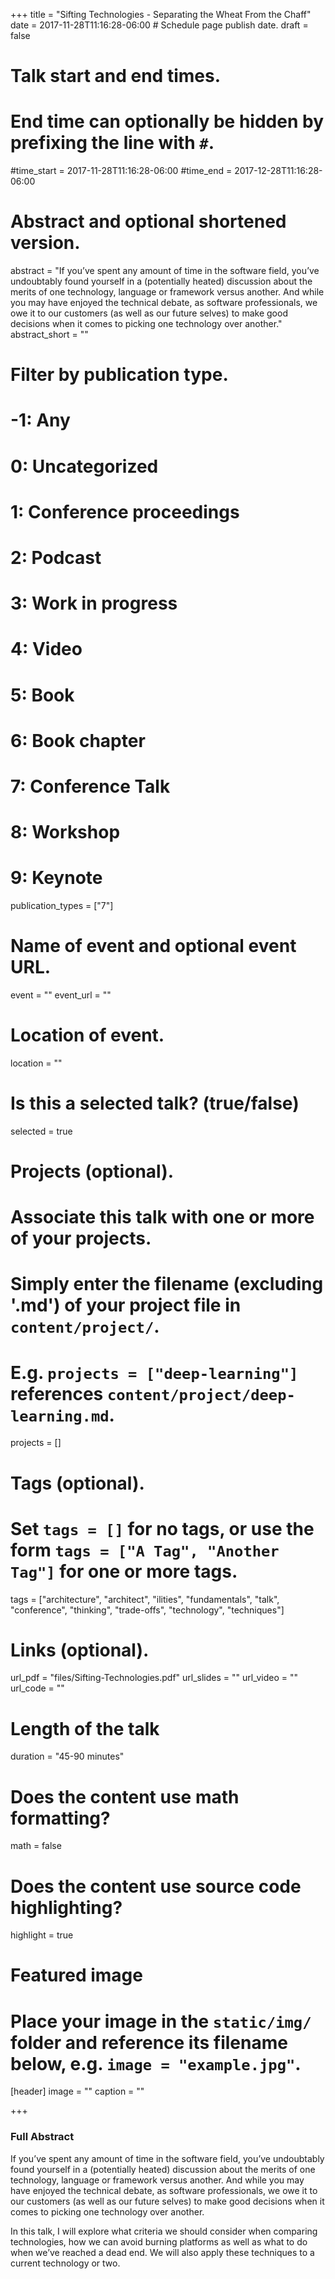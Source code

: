+++
title = "Sifting Technologies - Separating the Wheat From the Chaff"
date = 2017-11-28T11:16:28-06:00  # Schedule page publish date.
draft = false

# Talk start and end times.
#   End time can optionally be hidden by prefixing the line with `#`.
#time_start = 2017-11-28T11:16:28-06:00
#time_end = 2017-12-28T11:16:28-06:00

# Abstract and optional shortened version.
abstract = "If you’ve spent any amount of time in the software field, you’ve undoubtably found yourself in a (potentially heated) discussion about the merits of one technology, language or framework versus another. And while you may have enjoyed the technical debate, as software professionals, we owe it to our customers (as well as our future selves) to make good decisions when it comes to picking one technology over another."
abstract_short = ""

# Filter by publication type.
# -1: Any
#  0: Uncategorized
#  1: Conference proceedings
#  2: Podcast
#  3: Work in progress
#  4: Video
#  5: Book
#  6: Book chapter
#  7: Conference Talk
#  8: Workshop  
#  9: Keynote
publication_types = ["7"]

# Name of event and optional event URL.
event = ""
event_url = ""

# Location of event.
location = ""

# Is this a selected talk? (true/false)
selected = true

# Projects (optional).
#   Associate this talk with one or more of your projects.
#   Simply enter the filename (excluding '.md') of your project file in `content/project/`.
#   E.g. `projects = ["deep-learning"]` references `content/project/deep-learning.md`.
projects = []

# Tags (optional).
#   Set `tags = []` for no tags, or use the form `tags = ["A Tag", "Another Tag"]` for one or more tags.
tags = ["architecture", "architect", "ilities", "fundamentals", "talk", "conference", "thinking", "trade-offs", "technology", "techniques"]

# Links (optional).
url_pdf = "files/Sifting-Technologies.pdf"
url_slides = ""
url_video = ""
url_code = ""

# Length of the talk
duration = "45-90 minutes"

# Does the content use math formatting?
math = false

# Does the content use source code highlighting?
highlight = true

# Featured image
# Place your image in the `static/img/` folder and reference its filename below, e.g. `image = "example.jpg"`.
[header]
image = ""
caption = ""

+++
### Full Abstract
If you’ve spent any amount of time in the software field, you’ve undoubtably found yourself in a (potentially heated) discussion about the merits of one technology, language or framework versus another. And while you may have enjoyed the technical debate, as software professionals, we owe it to our customers (as well as our future selves) to make good decisions when it comes to picking one technology over another.

In this talk, I will explore what criteria we should consider when comparing technologies, how we can avoid burning platforms as well as what to do when we’ve reached a dead end. We will also apply these techniques to a current technology or two.
